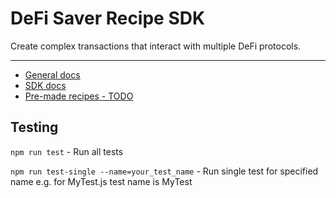 # DeFi Saver Recipe SDK

Create complex transactions that interact with multiple DeFi protocols.

---

 - [General docs](https://docs.defisaver.com/)
 - [SDK docs](https://github.com/DecenterApps/defisaver-sdk/blob/master/DEV.md)
 - [Pre-made recipes - TODO](https://github.com/DecenterApps/defisaver-sdk/blob/master/RECIPES.md)

## Testing

`npm run test` - Run all tests

`npm run test-single --name=your_test_name` - Run single test for specified name e.g. for MyTest.js test name is MyTest
